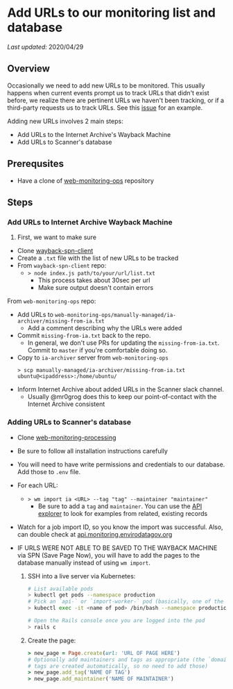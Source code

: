 # Add URLs to our monitoring list and database
*Last updated:* 2020/04/29 

## Overview
Occasionally we need to add new URLs to be monitored. This usually happens when current events prompt us to track URLs that didn't exist before, we realize there are pertinent URLs we haven't been tracking, or if a third-party requests us to track URLs. See this [issue](https://github.com/edgi-govdata-archiving/web-monitoring/issues/151) for an example.

Adding new URLs involves 2 main steps:

* Add URLs to the Internet Archive's Wayback Machine
* Add URLs to Scanner's database

## Prerequsites
- Have a clone of [web-monitoring-ops](https://github.com/edgi-govdata-archiving/web-monitoring-ops) repository

## Steps

### **Add URLs to Internet Archive Wayback Machine**
1. First, we want to make sure 
- Clone [wayback-spn-client](https://github.com/Mr0grog/wayback-spn-client)
- Create a `.txt` file with the list of new URLs to be tracked
- From `wayback-spn-client` repo: 
    - `> node index.js path/to/your/url/list.txt`
        - This process takes about 30sec per url
        - Make sure output doesn't contain errors

From `web-monitoring-ops` repo:
- Add URLs to `web-monitoring-ops/manually-managed/ia-archiver/missing-from-ia.txt`
    - Add a comment describing why the URLs were added
- Commit `missing-from-ia.txt` back to the repo.
    - In general, we don't use PRs for updating the `missing-from-ia.txt`. Commit to `master` if you're comfortable doing so.
- Copy to `ia-archiver` server from `web-monitoring-ops`
    ```
    > scp manually-managed/ia-archiver/missing-from-ia.txt ubuntu@<ipaddress>:/home/ubuntu/
    ```
- Inform Internet Archive about added URLs in the Scanner slack channel. 
    - Usually @mr0grog does this to keep our point-of-contact with the Internet Archive consistent

### **Adding URLs to Scanner's database**
* Clone [web-monitoring-processing](https://github.com/edgi-govdata-archiving/web-monitoring-processing)
* Be sure to follow all installation instructions carefully
* You will need to have write permissions and credentials to our database. Add those to `.env` file.
* For each URL:
    - `> wm import ia <URL> --tag "tag" --maintainer "maintainer"`
        - Be sure to add a `tag` and `maintainer`. You can use the [API explorer](https://api.monitoring.envirodatagov.org/) to look for examples from related, existing records

* Watch for a job import ID, so you know the import was successful. Also, can double check at [api.monitoring.envirodatagov.org](api.monitoring.envirodatagov.org)

* IF URLS WERE NOT ABLE TO BE SAVED TO THE WAYBACK MACHINE via SPN (Save Page Now), you will have to add the pages to the database manually instead of using `wm import`.
    1. SSH into a live server via Kubernetes:

        ```sh
        # List available pods
        > kubectl get pods --namespace production
        # Pick an `api-` or `import-worker-` pod (basically, one of the DB pods) and log in
        > kubectl exec -it <name of pod> /bin/bash --namespace production

        # Open the Rails console once you are logged into the pod
        > rails c
        ```

    2. Create the page:

        ```rb
        > new_page = Page.create(url: 'URL OF PAGE HERE')
        # Optionally add maintainers and tags as appropriate (the `domain:` and `2l-domain`
        # tags are created automatically, so no need to add those)
        > new_page.add_tag('NAME OF TAG')
        > new_page.add_maintainer('NAME OF MAINTAINER')
        ```
        
